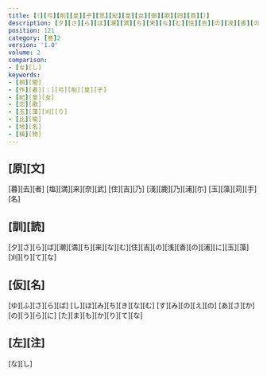 ```yaml
---
title: [（][弓][削][皇][子][思][紀][皇][女][御][歌][四][首][）]
description: [夕][さ][ら][ば][潮][満][ち][来][な][む][住][吉][の][浅][香][の][浦][に][玉][藻][刈][り][て][な]
position: 121
category: [巻]2
version: '1.0'
volume: 2
comparison:
- [な][し]
keywords:
- [相][聞]
- [作][者][：][弓][削][皇][子]
- [紀][皇][女]
- [恋][歌]
- [玉][藻][刈][り]
- [比][喩]
- [地][名]
- [植][物]
---
```


## [原][文]

[暮][去][者] [塩][満][来][奈][武] [住][吉][乃] [淺][鹿][乃][浦][尓] [玉][藻][苅][手][名]

## [訓][読]

[夕][さ][ら][ば][潮][満][ち][来][な][む][住][吉][の][浅][香][の][浦][に][玉][藻][刈][り][て][な]

## [仮][名]

[ゆ][ふ][さ][ら][ば] [し][ほ][み][ち][き][な][む] [す][み][の][え][の] [あ][さ][か][の][う][ら][に] [た][ま][も][か][り][て][な]

## [左][注]

[な][し]
